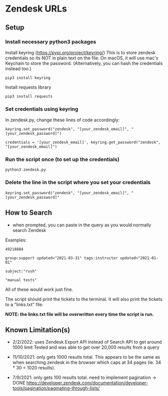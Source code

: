 # Zendesk URLs


## Setup
### Install necessary python3 packages

Install keyring (https://pypi.org/project/keyring/)
This is to store zendesk credentials so its NOT in plain text on the file. On macOS, it will use mac's Keychain to store the password. (Alternatively, you can hash the credentials instead too.)

    pip3 install keyring

Install requests library

    pip3 install requests



### Set credentials using keyring
In zendesk.py, change these lines of code accordingly:

    keyring.set_password("zendesk", "[your_zendesk_email]", "[your_zendesk_password]")

    credentials = '[your_zendesk_email]', keyring.get_password("zendesk", "[your_zendesk_email]")


### Run the script once (to set up the credentials)

  

    python3 zendesk.py


### Delete the line in the script where you set your credentials

    keyring.set_password("zendesk", "[your_zendesk_email]", "[your_zendesk_password]"



## How to Search

- when prompted, you can paste in the query as you would normally search Zendesk

Examples:

    49218884
 
    group:support updated<"2021-03-31" tags:instructor updated>"2021-01-01"
    
    subject:"rush"
    
    "manual tests"

All of these would work just fine.


The script should print the tickets to the terminal. It will also print the tickets to a "links.txt" file. 

**NOTE: the links.txt file will be overwritten every time the script is run.**



## Known Limitation(s)

- 2/2/2022: uses Zendesk Export API instead of Search API to get around 1000 limit
    Tested and was able to get over 20,000 results from a query

- 11/10/2021: only gets 1000 results total. 
    This appears to be the same as when searching zendesk in the browser which caps at 34 pages (ie. 34 * 30 = 1020 results).

- 7/9/2021: only gets 100 results total. need to implement pagination -> DONE 
    https://developer.zendesk.com/documentation/developer-tools/pagination/paginating-through-lists/
